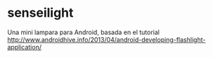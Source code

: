 senseilight
===========

Una mini lampara para Android, basada en el tutorial http://www.androidhive.info/2013/04/android-developing-flashlight-application/
